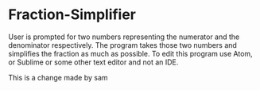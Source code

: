 # Fraction-Simplifier

User is prompted for two numbers representing the numerator and the denominator respectively.
The program takes those two numbers and simplifies the fraction as much as possible.
To edit this program use Atom, or Sublime or some other text editor and not an IDE.

This is a change made by sam
